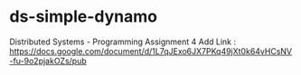 # ds-simple-dynamo
Distributed Systems - Programming Assignment 4
Add Link : https://docs.google.com/document/d/1L7qJExo6JX7PKq49jXt0k64vHCsNV-fu-9o2pjakOZs/pub

